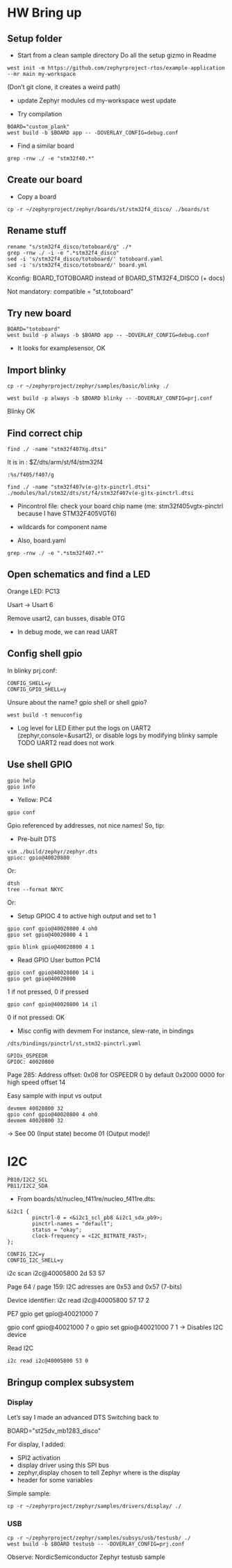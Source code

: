 # HW Bring up
## Setup folder
* Start from a clean sample directory
Do all the setup gizmo in Readme

```
west init -m https://github.com/zephyrproject-rtos/example-application --mr main my-workspace
```
(Don’t git clone, it creates a weird path)

* update Zephyr modules
cd my-workspace
west update

* Try compilation
```
BOARD="custom_plank"
west build -b $BOARD app -- -DOVERLAY_CONFIG=debug.conf
```

* Find a similar board
```
grep -rnw ./ -e "stm32f40.*"
```

## Create our board
* Copy a board
```
cp -r ~/zephyrproject/zephyr/boards/st/stm32f4_disco/ ./boards/st
```

## Rename stuff
```
rename "s/stm32f4_disco/totoboard/g" ./*
grep -rnw ./ -i -e ".*stm32f4_disco"
sed -i 's/stm32f4_disco/totoboard/' totoboard.yaml
sed -i 's/stm32f4_disco/totoboard/' board.yml
```
Kconfig: BOARD_TOTOBOARD instead of BOARD_STM32F4_DISCO
(+ docs)

Not mandatory: compatible = "st,totoboard"

## Try new board
```
BOARD="totoboard"
west build -p always -b $BOARD app -- -DOVERLAY_CONFIG=debug.conf
```

* It looks for examplesensor, OK

## Import blinky
```
cp -r ~/zephyrproject/zephyr/samples/basic/blinky ./

west build -p always -b $BOARD blinky -- -DOVERLAY_CONFIG=prj.conf
```

Blinky OK

## Find correct chip
```
find ./ -name "stm32f407Xg.dtsi"
```
It is in : $Z/dts/arm/st/f4/stm32f4

```
:%s/f405/f407/g
```

```
find ./ -name "stm32f407v(e-g)tx-pinctrl.dtsi"
./modules/hal/stm32/dts/st/f4/stm32f407v(e-g)tx-pinctrl.dtsi
```

* Pincontrol file: check your board chip name (me: stm32f405vgtx-pinctrl because I have STM32F405VGT6)
+ wildcards for component name

* Also, board.yaml
```
grep -rnw ./ -e ".*stm32f407.*"
```

## Open schematics and find a LED
Orange LED: PC13

Usart -> Usart 6

Remove usart2, can busses, disable OTG

* In debug mode, we can read UART

## Config shell gpio
In blinky prj.conf:
```
CONFIG_SHELL=y
CONFIG_GPIO_SHELL=y
```

Unsure about the name? gpio shell or shell gpio?
```
west build -t menuconfig
```

* Log level for LED
Either put the logs on UART2 (zephyr,console=&usart2), or disable logs by modifying blinky sample
TODO UART2 read does not work

## Use shell GPIO
```
gpio help
gpio info
```

* Yellow: PC4
```
gpio conf
```

Gpio referenced by addresses, not nice names! So, tip:

* Pre-built DTS
```
vim ./build/zephyr/zephyr.dts
gpioc: gpio@40020800
```

Or:
```
dtsh
tree --format NKYC
```

Or:

* Setup GPIOC 4 to active high output and set to 1
```
gpio conf gpio@40020800 4 oh0
gpio set gpio@40020800 4 1

gpio blink gpio@40020800 4 1
```

* Read GPIO
User button PC14
```
gpio conf gpio@40020800 14 i
gpio get gpio@40020800
```
1 if not pressed, 0 if pressed

```
gpio conf gpio@40020800 14 il
```
0 if not pressed: OK

* Misc config with devmem
For instance, slew-rate, in bindings
```
/dts/bindings/pinctrl/st,stm32-pinctrl.yaml
```
```
GPIOx_OSPEEDR
GPIOC: 40020800
```
Page 285: Address offset: 0x08 for OSPEEDR
0 by default
0x2000 0000 for high speed offset 14

Easy sample with input vs output
```
devmem 40020800 32
gpio conf gpio@40020800 4 oh0
devmem 40020800 32
```
-> See 00 (Input state) become 01 (Output mode)!

# I2C
```
PB10/I2C2_SCL
PB11/I2C2_SDA
```
* From boards/st/nucleo_f411re/nucleo_f411re.dts:
```
&i2c1 {
        pinctrl-0 = <&i2c1_scl_pb8 &i2c1_sda_pb9>;
        pinctrl-names = "default";
        status = "okay";
        clock-frequency = <I2C_BITRATE_FAST>;
};
```

```
CONFIG_I2C=y
CONFIG_I2C_SHELL=y
```

i2c scan i2c@40005800
2d 53 57

Page 64 / page 159: I2C adresses are 0x53 and 0x57 (7-bits)

Device identifier:
i2c read i2c@40005800 57 17 2

PE7
gpio get gpio@40021000 7

gpio conf gpio@40021000 7 o
gpio set gpio@40021000 7 1
-> Disables I2C device

Read I2C
```
i2c read i2c@40005800 53 0
```

## Bringup complex subsystem
### Display
Let’s say I made an advanced DTS
Switching back to

BOARD="st25dv_mb1283_disco"

For display, I added:
* SPI2 activation
* display driver using this SPI bus
* zephyr,display chosen to tell Zephyr where is the display
* header for some variables

Simple sample:
```
cp -r ~/zephyrproject/zephyr/samples/drivers/display/ ./
```

### USB
```
cp -r ~/zephyrproject/zephyr/samples/subsys/usb/testusb/ ./
west build -b $BOARD testusb -- -DOVERLAY_CONFIG=prj.conf
```

Observe:
NordicSemiconductor Zephyr testusb sample
